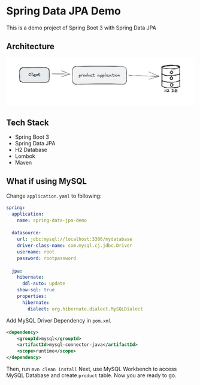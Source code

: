 # Spring Data JPA Demo
This is a demo project of Spring Boot 3 with Spring Data JPA

## Architecture
![](architecture.png)

## Tech Stack
+ Spring Boot 3
+ Spring Data JPA
+ H2 Database
+ Lombok
+ Maven


## What if using MySQL
Change `application.yaml` to following:
```yaml
spring:
  application:
    name: spring-data-jpa-demo

  datasource:
    url: jdbc:mysql://localhost:3306/mydatabase
    driver-class-name: com.mysql.cj.jdbc.Driver
    username: root
    password: rootpassword

  jpa:
    hibernate:
      ddl-auto: update
    show-sql: true
    properties:
      hibernate:
        dialect: org.hibernate.dialect.MySQLDialect

```

Add MySQL Driver Dependency in `pom.xml`
```xml
<dependency>
    <groupId>mysql</groupId>
    <artifactId>mysql-connector-java</artifactId>
    <scope>runtime</scope>
</dependency>

```
Then, run `mvn clean install`
Next, use MySQL Workbench to access MySQL Database and create `product` table.
Now you are ready to go.
